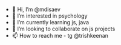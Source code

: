 - 👋 Hi, I’m @mdisaev
- 👀 I’m interested in psychology
- 🌱 I’m currently learning js, java
- 💞️ I’m looking to collaborate on js projects
- 📫 How to reach me - tg @trishkeenan

<!---
mdisaev/mdisaev is a ✨ special ✨ repository because its `README.md` (this file) appears on your GitHub profile.
You can click the Preview link to take a look at your changes.
--->
